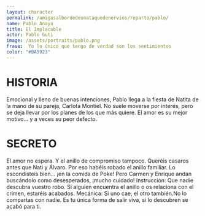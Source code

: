 ```yaml
---
layout: character
permalink: /amigasalbordedeunataquedenervios/reparto/pablo/
name: Pablo Anaya
title: El Implacable 
actor: Pablo Guti
image: /assets/portraits/pablo.png
frase:  Yo lo único que tengo de verdad son los sentimientos
color: "#BA5923"
---
```


# HISTORIA

Emocional y lleno de buenas intenciones, Pablo llega a la fiesta de Natita de la mano de su pareja, Carlota Montiel. No suele moverse por interés, pero se deja llevar por los planes de los que más quiere. El amor es su mejor motivo… y a veces su peor defecto.

# SECRETO

El amor no espera. Y el anillo de compromiso tampoco.
Queréis casaros antes que Nati y Álvaro. Por eso habéis robado el anillo familiar. Lo escondisteis bien… ¡en la comida de Poke! Pero Carmen y Enrique andan buscándolo como desesperados, ¡mucho cuidado!
Instrucción: Que nadie descubra vuestro robo. Si alguien encuentra el anillo o os relaciona con el crimen, estaréis acabados.
Mecánica: Si uno cae, el otro también.No lo compartas con nadie. Es tu única forma de salir viva, si lo descubren se acabó para ti.
